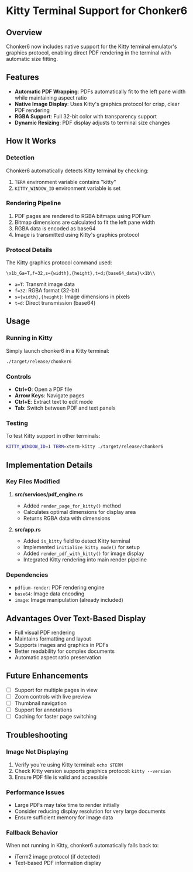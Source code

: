 # Kitty Terminal Support for Chonker6

## Overview
Chonker6 now includes native support for the Kitty terminal emulator's graphics protocol, enabling direct PDF rendering in the terminal with automatic size fitting.

## Features
- **Automatic PDF Wrapping**: PDFs automatically fit to the left pane width while maintaining aspect ratio
- **Native Image Display**: Uses Kitty's graphics protocol for crisp, clear PDF rendering
- **RGBA Support**: Full 32-bit color with transparency support
- **Dynamic Resizing**: PDF display adjusts to terminal size changes

## How It Works

### Detection
Chonker6 automatically detects Kitty terminal by checking:
1. `TERM` environment variable contains "kitty"
2. `KITTY_WINDOW_ID` environment variable is set

### Rendering Pipeline
1. PDF pages are rendered to RGBA bitmaps using PDFium
2. Bitmap dimensions are calculated to fit the left pane width
3. RGBA data is encoded as base64
4. Image is transmitted using Kitty's graphics protocol

### Protocol Details
The Kitty graphics protocol command used:
```
\x1b_Ga=T,f=32,s={width},{height},t=d;{base64_data}\x1b\\
```
- `a=T`: Transmit image data
- `f=32`: RGBA format (32-bit)
- `s={width},{height}`: Image dimensions in pixels
- `t=d`: Direct transmission (base64)

## Usage

### Running in Kitty
Simply launch chonker6 in a Kitty terminal:
```bash
./target/release/chonker6
```

### Controls
- **Ctrl+O**: Open a PDF file
- **Arrow Keys**: Navigate pages
- **Ctrl+E**: Extract text to edit mode
- **Tab**: Switch between PDF and text panels

### Testing
To test Kitty support in other terminals:
```bash
KITTY_WINDOW_ID=1 TERM=xterm-kitty ./target/release/chonker6
```

## Implementation Details

### Key Files Modified
1. **src/services/pdf_engine.rs**
   - Added `render_page_for_kitty()` method
   - Calculates optimal dimensions for display area
   - Returns RGBA data with dimensions

2. **src/app.rs**
   - Added `is_kitty` field to detect Kitty terminal
   - Implemented `initialize_kitty_mode()` for setup
   - Added `render_pdf_with_kitty()` for image display
   - Integrated Kitty rendering into main render pipeline

### Dependencies
- `pdfium-render`: PDF rendering engine
- `base64`: Image data encoding
- `image`: Image manipulation (already included)

## Advantages Over Text-Based Display
- Full visual PDF rendering
- Maintains formatting and layout
- Supports images and graphics in PDFs
- Better readability for complex documents
- Automatic aspect ratio preservation

## Future Enhancements
- [ ] Support for multiple pages in view
- [ ] Zoom controls with live preview
- [ ] Thumbnail navigation
- [ ] Support for annotations
- [ ] Caching for faster page switching

## Troubleshooting

### Image Not Displaying
1. Verify you're using Kitty terminal: `echo $TERM`
2. Check Kitty version supports graphics protocol: `kitty --version`
3. Ensure PDF file is valid and accessible

### Performance Issues
- Large PDFs may take time to render initially
- Consider reducing display resolution for very large documents
- Ensure sufficient memory for image data

### Fallback Behavior
When not running in Kitty, chonker6 automatically falls back to:
- iTerm2 image protocol (if detected)
- Text-based PDF information display